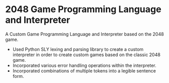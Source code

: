 # 2048 Game Programming Language and Interpreter

A Custom Game Programming Language and Interpreter based on the 2048 game.
- Used Python SLY lexing and parsing library to create a custom interpreter in order to create custom games based on the classic 2048 game.
- Incorporated various error handling operations within the interpreter.
- Incorporated combinations of multiple tokens into a legible sentence form.
